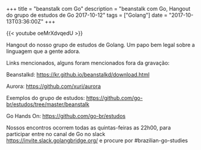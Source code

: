 +++
title = "beanstalk com Go"
description = "beanstalk com Go, Hangout do grupo de estudos de Go 2017-10-12"
tags = ["Golang"]
date = "2017-10-13T03:36:00Z"
+++

{{< youtube oeMrXdvqedU >}}

Hangout do nosso grupo de estudos de Golang.
Um papo bem legal sobre a linguagem que a gente adora.

Links mencionados, alguns foram mencionados fora da gravação:

Beanstalkd:
https://kr.github.io/beanstalkd/download.html

Aurora:
https://github.com/xuri/aurora

Exemplos do grupo de estudos:
https://github.com/go-br/estudos/tree/master/beanstalk


Go Hands On:
https://github.com/go-br/estudos

Nossos encontros ocorrem todas as quintas-feiras as 22h00, para participar entre no canal de Go no slack https://invite.slack.golangbridge.org/ e procure por #brazilian-go-studies